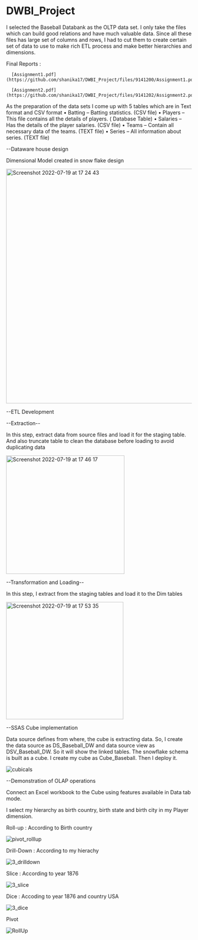 # DWBI_Project

I selected the Baseball Databank as the OLTP data set. I only take the files which can build good relations and have much valuable data. Since all these files has large set of columns and rows, I had to cut them to create certain set of data to use to make rich ETL process and make better hierarchies and dimensions.

Final Reports : 

      [Assignment1.pdf](https://github.com/shanika17/DWBI_Project/files/9141200/Assignment1.pdf)
      
      [Assignment2.pdf](https://github.com/shanika17/DWBI_Project/files/9141202/Assignment2.pdf)


As the preparation of the data sets I come up with 5 tables which are in Text format and CSV format
• Batting – Batting statistics. (CSV file)
• Players – This file contains all the details of players. ( Database Table)
• Salaries – Has the details of the player salaries. (CSV file)
• Teams – Contain all necessary data of the teams. (TEXT file)
• Series – All information about series. (TEXT file)

--Dataware house design

Dimensional Model created in snow flake design 

<img width="636" alt="Screenshot 2022-07-19 at 17 24 43" src="https://user-images.githubusercontent.com/88156395/179744165-7f5b80d7-0fe1-4178-9383-0b575d47fd4f.png">

--ETL Development

   --Extraction--

In this step, extract data from source files and load it for the staging table. And also truncate table to clean the database before loading to avoid duplicating data

<img width="321" alt="Screenshot 2022-07-19 at 17 46 17" src="https://user-images.githubusercontent.com/88156395/179748846-761424ec-a87a-4094-8630-45d0e6828e18.png">

   --Transformation and Loading--

In this step, I extract from the staging tables and load it to the Dim tables 

<img width="318" alt="Screenshot 2022-07-19 at 17 53 35" src="https://user-images.githubusercontent.com/88156395/179749661-e7e27d35-1fbb-42b6-ab8a-7188029e4cdf.png">

--SSAS Cube implementation

Data source defines from where, the cube is extracting data. So, I create the data source as DS_Baseball_DW and data source view as DSV_Baseball_DW. So it will show the linked tables. The snowflake schema is built as a cube. I create my cube as Cube_Baseball. Then I deploy it.

![cubicals](https://user-images.githubusercontent.com/88156395/179750851-32b36365-36e5-4e0e-9df5-7595b9ef8787.png)

--Demonstration of OLAP operations 

Connect an Excel workbook to the Cube using features available in Data tab mode.

I select my hierarchy as birth country, birth state and birth city in my Player dimension.

   Roll-up  : According to Birth country
   
   ![pivot_rolllup](https://user-images.githubusercontent.com/88156395/179752815-6db4d1fb-133c-478f-9e2b-ff2a9d8bff50.png)

   Drill-Down  : According to my hierachy
   
   ![3_drilldown](https://user-images.githubusercontent.com/88156395/179753371-6d4f07a7-720f-4897-b4f0-6a7ac855ca91.png)

   Slice : According to year 1876
   
   ![3_slice](https://user-images.githubusercontent.com/88156395/179753528-019df3d7-6d9d-49ad-ad31-f636320c8eb4.png)

   Dice : Accoding to year 1876 and country USA
   
   ![3_dice](https://user-images.githubusercontent.com/88156395/179753630-00c56984-7c48-4339-a57f-a5daa48c3e28.png)

   Pivot 
   
   ![RollUp](https://user-images.githubusercontent.com/88156395/179753842-ee5901a7-8c48-412f-a5b2-2771a7d4e8e8.png)
